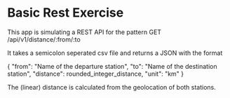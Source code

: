 # Basic Rest Exercise

This app is simulating a REST API for the pattern GET /api/v1/distance/:from/:to

It takes a semicolon seperated csv file and returns a JSON with the format

{
  "from": "Name of the departure station",
  "to": "Name of the destination station",
  "distance": rounded_integer_distance,
  "unit": "km"
}

The (linear) distance is calculated from the geolocation of both stations.